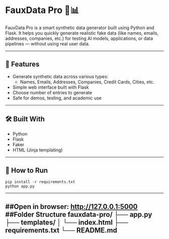 # FauxData Pro 🧪📊

FauxData Pro is a smart synthetic data generator built using Python and Flask. It helps you quickly generate realistic fake data (like names, emails, addresses, companies, etc.) for testing AI models, applications, or data pipelines — without using real user data.

---

## 🚀 Features

- Generate synthetic data across various types:
  - Names, Emails, Addresses, Companies, Credit Cards, Cities, etc.
- Simple web interface built with Flask
- Choose number of entries to generate
- Safe for demos, testing, and academic use

---

## 🛠️ Built With

- Python
- Flask
- Faker
- HTML (Jinja templating)

---

## 📸 How to Run

```
pip install -r requirements.txt
python app.py
```
---
##Open in browser:
http://127.0.0.1:5000
##Folder Structure
fauxdata-pro/
├── app.py
├── templates/
│   └── index.html
├── requirements.txt
└── README.md
---
